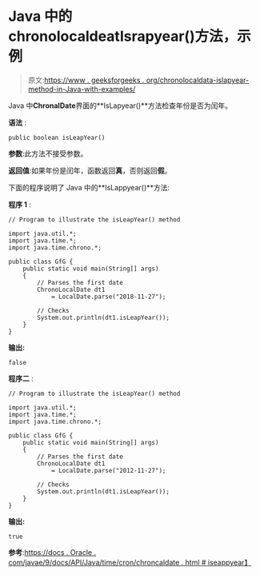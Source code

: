 # Java 中的 chronolocaldeatIsrapyear()方法，示例

> 原文:[https://www . geeksforgeeks . org/chronolocaldata-islapyear-method-in-Java-with-examples/](https://www.geeksforgeeks.org/chronolocaldate-isleapyear-method-in-java-with-examples/)

Java 中**ChronalDate**界面的**IsLapyear()**方法检查年份是否为闰年。

**语法** :

```
public boolean isLeapYear()

```

**参数**:此方法不接受参数。

**返回值**:如果年份是闰年，函数返回**真**，否则返回**假**。

下面的程序说明了 Java 中的**IsLappyear()**方法:

**程序 1** :

```
// Program to illustrate the isLeapYear() method

import java.util.*;
import java.time.*;
import java.time.chrono.*;

public class GfG {
    public static void main(String[] args)
    {
        // Parses the first date
        ChronoLocalDate dt1
            = LocalDate.parse("2018-11-27");

        // Checks
        System.out.println(dt1.isLeapYear());
    }
}
```

**输出:**

```
false

```

**程序二** :

```
// Program to illustrate the isLeapYear() method

import java.util.*;
import java.time.*;
import java.time.chrono.*;

public class GfG {
    public static void main(String[] args)
    {
        // Parses the first date
        ChronoLocalDate dt1
            = LocalDate.parse("2012-11-27");

        // Checks
        System.out.println(dt1.isLeapYear());
    }
}
```

**输出:**

```
true

```

**参考**:[https://docs . Oracle . com/javae/9/docs/API/Java/time/cron/chroncaldate . html # iseappyear】](https://docs.oracle.com/javase/9/docs/api/java/time/chrono/ChronoLocalDate.html#isLeapYear--)